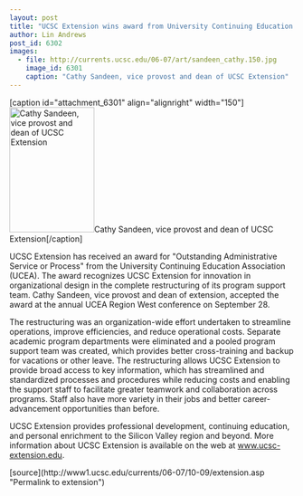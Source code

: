 ```yaml
---
layout: post
title: "UCSC Extension wins award from University Continuing Education Association"
author: Lin Andrews
post_id: 6302
images:
  - file: http://currents.ucsc.edu/06-07/art/sandeen_cathy.150.jpg
    image_id: 6301
    caption: "Cathy Sandeen, vice provost and dean of UCSC Extension"
---
```


[caption id="attachment_6301" align="alignright" width="150"]<a href="http://localhost/mysite/wp-content/uploads/2006/10/sandeen_cathy.150.jpg"><img class="size-full wp-image-6301" src="http://localhost/mysite/wp-content/uploads/2006/10/sandeen_cathy.150.jpg" alt="Cathy Sandeen, vice provost and dean of UCSC Extension" width="150" height="221" /></a>Cathy Sandeen, vice provost and dean of UCSC Extension[/caption]
<a name="content" id="content"></a>
<p>
  UCSC Extension has received an award for "Outstanding Administrative Service or Process" from the University Continuing Education Association (UCEA). The award recognizes UCSC Extension for innovation in organizational design in the complete restructuring of its program support team. Cathy Sandeen, vice provost and dean of extension, accepted the award at the annual UCEA Region West conference on September 28.
</p>
<p>
  The restructuring was an organization-wide effort undertaken to streamline operations, improve efficiencies, and reduce operational costs. Separate academic program departments were eliminated and a pooled program support team was created, which provides better cross-training and backup for vacations or other leave. The restructuring allows UCSC Extension to provide broad access to key information, which has streamlined and standardized processes and procedures while reducing costs and enabling the support staff to facilitate greater teamwork and collaboration across programs. Staff also have more variety in their jobs and better career-advancement opportunities than before.
</p>
<p>
  UCSC Extension provides professional development, continuing education, and personal enrichment to the Silicon Valley region and beyond. More information about UCSC Extension is available on the web at <a href="http://www.ucsc-extension.edu">www.ucsc-extension.edu</a>.
</p>
[source](http://www1.ucsc.edu/currents/06-07/10-09/extension.asp "Permalink to extension")
